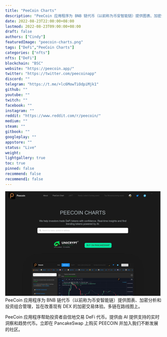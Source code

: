 ```yaml
---
title: "PeeCoin Charts"
description: "PeeCoin 应用程序为 BNB 链代币（以前称为币安智能链）提供图表、加密分析和投资组合管理，旨在改善现有 DEX 的加密交易体验。多链在路线图上。 "
date: 2022-08-23T22:00:00+08:00
lastmod: 2022-08-23T09:00:00+08:00
draft: false
authors: ["Cindy"]
featuredImage: "peecoin-charts.png"
tags: ["DeFi","PeeCoin Charts"]
categories: ["nfts"]
nfts: ["DeFi"]
blockchain: "BSC"
website: "https://peecoin.app/"
twitter: "https://twitter.com/peecoinapp"
discord: ""
telegram: "https://t.me/+lc6MowTiOdpiMjk1"
github: ""
youtube: ""
twitch: ""
facebook: ""
instagram: ""
reddit: "https://www.reddit.com/r/peecoin/"
medium: ""
steam: ""
gitbook: ""
googleplay: ""
appstore: ""
status: "Live"
weight: 
lightgallery: true
toc: true
pinned: false
recommend: false
recommend1: false
---
```

![img](0089117adea021b3ac21cd17b195.png)PeeCoin 应用程序为 BNB 链代币（以前称为币安智能链）提供图表、加密分析和投资组合管理，旨在改善现有 DEX 的加密交易体验。多链在路线图上。 

PeeCoin 应用程序帮助投资者自信地交易 DeFi 代币。提供由 AI 提供支持的实时洞察和趋势代币。立即在 PancakeSwap 上购买 PEECOIN 并加入我们不断发展的社区。